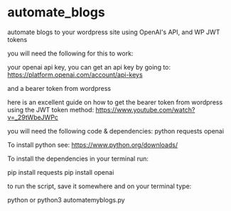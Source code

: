 # automate_blogs
automate blogs to your wordpress site using OpenAI's API, and WP JWT tokens

you will need the following for this to work:

your openai api key, you can get an api key by going to:
https://platform.openai.com/account/api-keys

and a bearer token from wordpress

here is an excellent guide on how to get the bearer token from wordpress using the JWT token method: 
https://www.youtube.com/watch?v=_29tWbeJWPc

you will need the following code & dependencies:
python
requests
openai

To install python see: https://www.python.org/downloads/

To install the dependencies in your terminal run:

pip install requests
pip install openai

to run the script, save it somewhere and on your terminal type:

python or python3 automatemyblogs.py
